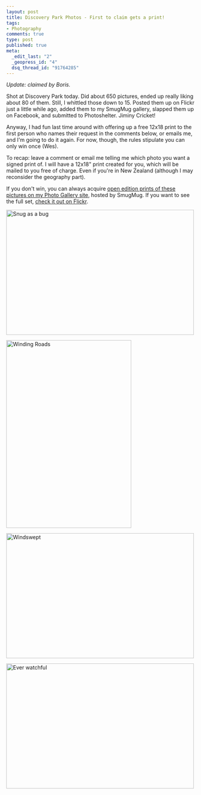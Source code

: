 ```yaml
--- 
layout: post
title: Discovery Park Photos - First to claim gets a print!
tags: 
- Photography
comments: true
type: post
published: true
meta: 
  _edit_last: "2"
  _geopress_id: "4"
  dsq_thread_id: "91764285"
---
```

<em>Update: claimed by Boris.</em>

Shot at Discovery Park today. Did about 650 pictures, ended up really liking about 80 of them. Still, I whittled those down to 15. Posted them up on Flickr just a little while ago, added them to my SmugMug gallery, slapped them up on Facebook, and submitted to Photoshelter. Jiminy Cricket!

Anyway, I had fun last time around with offering up a free 12x18 print to the first person who names their request in the comments below, or emails me, and I'm going to do it again. For now, though, the rules stipulate you can only win once (Wes).

To recap: leave a comment or email me telling me which photo you want a signed print of. I will have a 12x18" print created for you, which will be mailed to you free of charge. Even if you're in New Zealand (although I may reconsider the geography part).

If you don't win, you can always acquire <a href="http://photos.brethorsting.com/">open edition prints of these pictures on my Photo Gallery site</a>, hosted by SmugMug. If you want to see the full set, <a href="http://www.flickr.com/photos/aaronbrethorst/sets/72157606917067682/">check it out on Flickr</a>.

<a title="Snug as a bug by aaronbrethorst, on Flickr" href="http://www.flickr.com/photos/aaronbrethorst/2791261599/"><img src="http://farm4.static.flickr.com/3080/2791261599_ae90c632b1.jpg" alt="Snug as a bug" width="500" height="333" /></a>

<a title="Winding Roads by aaronbrethorst, on Flickr" href="http://www.flickr.com/photos/aaronbrethorst/2792114258/"><img src="http://farm4.static.flickr.com/3194/2792114258_3b999e80b9.jpg" alt="Winding Roads" width="333" height="500" /></a>

<a title="Windswept by aaronbrethorst, on Flickr" href="http://www.flickr.com/photos/aaronbrethorst/2792115822/"><img src="http://farm4.static.flickr.com/3031/2792115822_d0c3928c30.jpg" alt="Windswept" width="500" height="333" /></a>

<a title="Ever watchful by aaronbrethorst, on Flickr" href="http://www.flickr.com/photos/aaronbrethorst/2791266901/"><img src="http://farm4.static.flickr.com/3035/2791266901_f0c1d43811.jpg" alt="Ever watchful" width="500" height="333" /></a>
